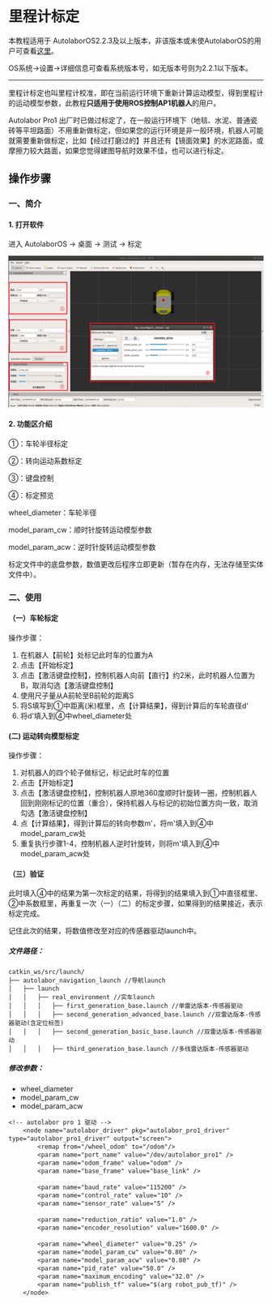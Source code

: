 # 里程计标定

本教程适用于 AutolaborOS2.2.3及以上版本，非该版本或未使AutolaborOS的用户可查看[这里](/usedoc/ap1/odomCalibration)。

OS系统->设置->详细信息可查看系统版本号，如无版本号则为2.2.1以下版本。


***

里程计标定也叫里程计校准，即在当前运行环境下重新计算运动模型，得到里程计的运动模型参数，此教程**只适用于使用ROS控制AP1机器人**的用户。

Autolabor Pro1 出厂时已做过标定了，在一般运行环境下（地毯、水泥、普通瓷砖等平坦路面）不用重新做标定，但如果您的运行环境是非一般环境，机器人可能就需要重新做标定，比如【经过打磨过的】并且还有【镜面效果】的水泥路面，或摩擦力较大路面，如果您觉得建图导航时效果不佳，也可以进行标定。

## 操作步骤 

### 一、简介

#### 1. 打开软件

进入 AutolaborOS -> 桌面 -> 测试 -> 标定

![](./imgs/robot_calibration1.png)

#### 2. 功能区介绍


①：车轮半径标定

②：转向运动系数标定

③：键盘控制

④：标定预览

wheel_diameter：车轮半径

model_param_cw：顺时针旋转运动模型参数

model_param_acw：逆时针旋转运动模型参数

标定文件中的底盘参数，数值更改后程序立即更新（暂存在内存，无法存储至实体文件中）。

### 二、使用

#### （一）车轮标定


操作步骤：

1. 在机器人【前轮】处标记此时车的位置为A
2. 点击【开始标定】
3. 点击【激活键盘控制】，控制机器人向前【直行】约2米，此时机器人位置为B，取消勾选【激活键盘控制】
4. 使用尺子量从A前轮至B前轮的距离S
5. 将S填写到①中距离(米)框里，点【计算结果】，得到计算后的车轮直径d'
6. 将d'填入到④中wheel_diameter处


#### (二) 运动转向模型标定

操作步骤：

1. 对机器人的四个轮子做标记，标记此时车的位置
2. 点击【开始标定】
3. 点击【激活键盘控制】，控制机器人原地360度顺时针旋转一圈，控制机器人回到刚刚标记的位置（重合），保持机器人与标记的初始位置方向一致，取消勾选【激活键盘控制】
4. 点【计算结果】，得到计算后的转向参数m'，将m'填入到④中model_param_cw处
5. 重复执行步骤1-4，控制机器人逆时针旋转，则将m'填入到④中model_param_acw处

#### （三）验证

此时填入④中的结果为第一次标定的结果，将得到的结果填入到①中直径框里、②中系数框里，再重复一次（一）（二）的标定步骤，如果得到的结果接近，表示标定完成。

记住此次的结果，将数值修改至对应的传感器驱动launch中。

##### 文件路径：

```
catkin_ws/src/launch/
├── autolabor_navigation_launch //导航launch
│   ├── launch
│   │   ├── real_environment //实车launch
│   │   │   ├── first_generation_base.launch //单雷达版本-传感器驱动
│   │   │   ├── second_generation_advanced_base.launch //双雷达版本-传感器驱动(含定位标签)
│   │   │   ├── second_generation_basic_base.launch //双雷达版本-传感器驱动
│   │   │   ├── third_generation_base.launch //多线雷达版本-传感器驱动
```

##### 修改参数：

* wheel_diameter
* model_param_cw
* model_param_acw

```
<!-- autolabor pro 1 驱动 -->
	<node name="autolabor_driver" pkg="autolabor_pro1_driver" type="autolabor_pro1_driver" output="screen">
		<remap from="/wheel_odom" to="/odom"/>
		<param name="port_name" value="/dev/autolabor_pro1" />
		<param name="odom_frame" value="odom" />
		<param name="base_frame" value="base_link" />

		<param name="baud_rate" value="115200" />
		<param name="control_rate" value="10" />
		<param name="sensor_rate" value="5" />

		<param name="reduction_ratio" value="1.0" />
		<param name="encoder_resolution" value="1600.0" />

		<param name="wheel_diameter" value="0.25" />
		<param name="model_param_cw" value="0.80" />
		<param name="model_param_acw" value="0.80" />
		<param name="pid_rate" value="50.0" />
		<param name="maximum_encoding" value="32.0" />
		<param name="publish_tf" value="$(arg robot_pub_tf)" />
	</node>
```






